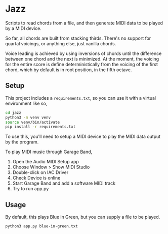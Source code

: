 # Jazz

Scripts to read chords from a file, and then generate MIDI data to be played by
a MIDI device.

So far, all chords are built from stacking thirds. There's no support for
quartal voicings, or anything else, just vanilla chords.

Voice leading is achieved by using inversions of chords until the difference
between one chord and the next is minimized. At the moment, the voicing for the
entire score is define deterministically from the voicing of the first chord,
which by default is in root position, in the fifth octave.


## Setup

This project includes a `requirements.txt`, so you can use it with a virtual
environment like so,

```bash
cd jazz
python3 -m venv venv
source venv/bin/activate
pip install -r requirements.txt
```

To use this, you'll need to setup a MIDI device to play the MIDI data output by
the program.

To play MIDI music through Garage Band,

  1. Open the Audio MIDI Setup app
  2. Choose Window > Show MIDI Studio
  3. Double-click on IAC Driver
  4. Check Device is online
  5. Start Garage Band and add a software MIDI track
  6. Try to run app.py


## Usage

By default, this plays Blue in Green, but you can supply a file to be played.

```bash
python3 app.py blue-in-green.txt
```
